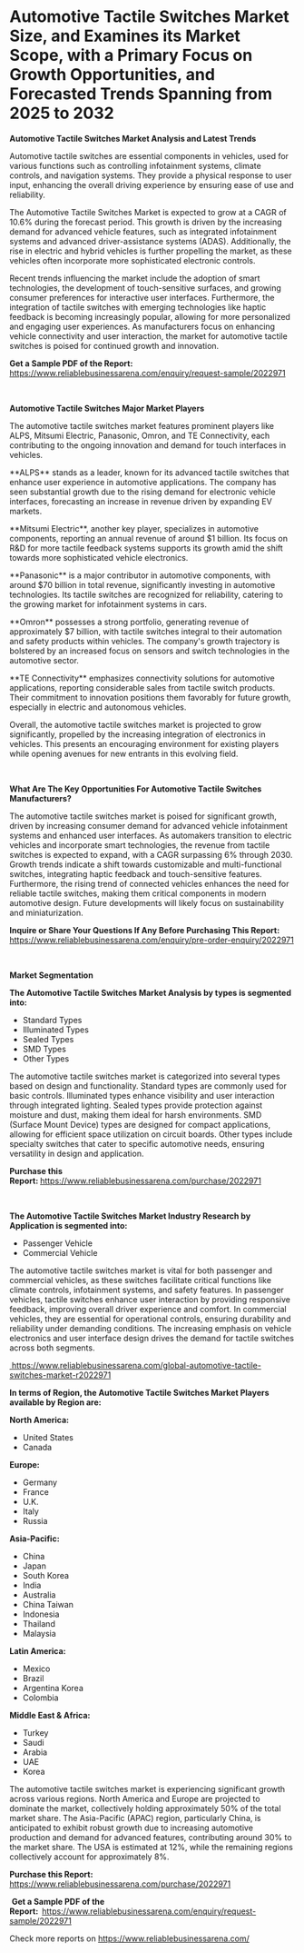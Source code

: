 <p><h1>Automotive Tactile Switches Market Size, and Examines its Market Scope, with a Primary Focus on Growth Opportunities, and Forecasted Trends Spanning from 2025 to 2032</h1></p><p><strong>Automotive Tactile Switches Market Analysis and Latest Trends</strong></p>
<p><p>Automotive tactile switches are essential components in vehicles, used for various functions such as controlling infotainment systems, climate controls, and navigation systems. They provide a physical response to user input, enhancing the overall driving experience by ensuring ease of use and reliability.</p><p>The Automotive Tactile Switches Market is expected to grow at a CAGR of 10.6% during the forecast period. This growth is driven by the increasing demand for advanced vehicle features, such as integrated infotainment systems and advanced driver-assistance systems (ADAS). Additionally, the rise in electric and hybrid vehicles is further propelling the market, as these vehicles often incorporate more sophisticated electronic controls.</p><p>Recent trends influencing the market include the adoption of smart technologies, the development of touch-sensitive surfaces, and growing consumer preferences for interactive user interfaces. Furthermore, the integration of tactile switches with emerging technologies like haptic feedback is becoming increasingly popular, allowing for more personalized and engaging user experiences. As manufacturers focus on enhancing vehicle connectivity and user interaction, the market for automotive tactile switches is poised for continued growth and innovation.</p></p>
<p><strong>Get a Sample PDF of the Report:&nbsp;</strong> <a href="https://www.reliablebusinessarena.com/enquiry/request-sample/2022971?utm_campaign=3580&utm_medium=2&utm_source=Github&utm_content=ia&utm_term=29032025&utm_id=automotive-tactile-switches">https://www.reliablebusinessarena.com/enquiry/request-sample/2022971</a></p>
<p>&nbsp;</p>
<p><strong>Automotive Tactile Switches Major Market Players</strong></p>
<p><p>The automotive tactile switches market features prominent players like ALPS, Mitsumi Electric, Panasonic, Omron, and TE Connectivity, each contributing to the ongoing innovation and demand for touch interfaces in vehicles. </p><p>**ALPS** stands as a leader, known for its advanced tactile switches that enhance user experience in automotive applications. The company has seen substantial growth due to the rising demand for electronic vehicle interfaces, forecasting an increase in revenue driven by expanding EV markets.</p><p>**Mitsumi Electric**, another key player, specializes in automotive components, reporting an annual revenue of around $1 billion. Its focus on R&D for more tactile feedback systems supports its growth amid the shift towards more sophisticated vehicle electronics.</p><p>**Panasonic** is a major contributor in automotive components, with around $70 billion in total revenue, significantly investing in automotive technologies. Its tactile switches are recognized for reliability, catering to the growing market for infotainment systems in cars.</p><p>**Omron** possesses a strong portfolio, generating revenue of approximately $7 billion, with tactile switches integral to their automation and safety products within vehicles. The company's growth trajectory is bolstered by an increased focus on sensors and switch technologies in the automotive sector.</p><p>**TE Connectivity** emphasizes connectivity solutions for automotive applications, reporting considerable sales from tactile switch products. Their commitment to innovation positions them favorably for future growth, especially in electric and autonomous vehicles.</p><p>Overall, the automotive tactile switches market is projected to grow significantly, propelled by the increasing integration of electronics in vehicles. This presents an encouraging environment for existing players while opening avenues for new entrants in this evolving field.</p></p>
<p>&nbsp;</p>
<p><strong>What Are The Key Opportunities For Automotive Tactile Switches Manufacturers?</strong></p>
<p><p>The automotive tactile switches market is poised for significant growth, driven by increasing consumer demand for advanced vehicle infotainment systems and enhanced user interfaces. As automakers transition to electric vehicles and incorporate smart technologies, the revenue from tactile switches is expected to expand, with a CAGR surpassing 6% through 2030. Growth trends indicate a shift towards customizable and multi-functional switches, integrating haptic feedback and touch-sensitive features. Furthermore, the rising trend of connected vehicles enhances the need for reliable tactile switches, making them critical components in modern automotive design. Future developments will likely focus on sustainability and miniaturization.</p></p>
<p><strong>Inquire or Share Your Questions If Any Before Purchasing This Report:</strong> <a href="https://www.reliablebusinessarena.com/enquiry/pre-order-enquiry/2022971?utm_campaign=3580&utm_medium=2&utm_source=Github&utm_content=ia&utm_term=29032025&utm_id=automotive-tactile-switches">https://www.reliablebusinessarena.com/enquiry/pre-order-enquiry/2022971</a></p>
<p>&nbsp;</p>
<p><strong>Market Segmentation</strong></p>
<p><strong>The Automotive Tactile Switches Market Analysis by types is segmented into:</strong></p>
<p><ul><li>Standard Types</li><li>Illuminated Types</li><li>Sealed Types</li><li>SMD Types</li><li>Other Types</li></ul></p>
<p><p>The automotive tactile switches market is categorized into several types based on design and functionality. Standard types are commonly used for basic controls. Illuminated types enhance visibility and user interaction through integrated lighting. Sealed types provide protection against moisture and dust, making them ideal for harsh environments. SMD (Surface Mount Device) types are designed for compact applications, allowing for efficient space utilization on circuit boards. Other types include specialty switches that cater to specific automotive needs, ensuring versatility in design and application.</p></p>
<p><strong>Purchase this Report:&nbsp;</strong><a href="https://www.reliablebusinessarena.com/purchase/2022971?utm_campaign=3580&utm_medium=2&utm_source=Github&utm_content=ia&utm_term=29032025&utm_id=automotive-tactile-switches">https://www.reliablebusinessarena.com/purchase/2022971</a></p>
<p>&nbsp;</p>
<p><strong>The Automotive Tactile Switches Market Industry Research by Application is segmented into:</strong></p>
<p><ul><li>Passenger Vehicle</li><li>Commercial Vehicle</li></ul></p>
<p><p>The automotive tactile switches market is vital for both passenger and commercial vehicles, as these switches facilitate critical functions like climate controls, infotainment systems, and safety features. In passenger vehicles, tactile switches enhance user interaction by providing responsive feedback, improving overall driver experience and comfort. In commercial vehicles, they are essential for operational controls, ensuring durability and reliability under demanding conditions. The increasing emphasis on vehicle electronics and user interface design drives the demand for tactile switches across both segments.</p></p>
<p><a href="https://www.reliablebusinessarena.com/global-automotive-tactile-switches-market-r2022971?utm_campaign=3580&utm_medium=2&utm_source=Github&utm_content=ia&utm_term=29032025&utm_id=automotive-tactile-switches">&nbsp;https://www.reliablebusinessarena.com/global-automotive-tactile-switches-market-r2022971</a></p>
<p><strong>In terms of Region, the Automotive Tactile Switches Market Players available by Region are:</strong></p>
<p>
    <p> <strong> North America: </strong>
        <ul>
            <li>United States</li>
            <li>Canada</li>
        </ul>
        </p> 
    <p> <strong> Europe: </strong>
        <ul>
            <li>Germany</li>
            <li>France</li>
            <li>U.K.</li>
            <li>Italy</li>
            <li>Russia</li>
        </ul>
        </p> 
    <p> <strong> Asia-Pacific: </strong>
        <ul>
            <li>China</li>
            <li>Japan</li>
            <li>South Korea</li>
            <li>India</li>
            <li>Australia</li>
            <li>China Taiwan</li>
            <li>Indonesia</li>
            <li>Thailand</li>
            <li>Malaysia</li>
        </ul>
        </p> 
    <p> <strong> Latin America: </strong>
        <ul>
            <li>Mexico</li>
            <li>Brazil</li>
            <li>Argentina Korea</li>
            <li>Colombia</li>
        </ul>
        </p> 
    <p> <strong> Middle East & Africa: </strong>
        <ul>
            <li>Turkey</li>
            <li>Saudi</li>
            <li>Arabia</li>
            <li>UAE</li>
            <li>Korea</li>
        </ul>
    </p>
    </p>
<p><p>The automotive tactile switches market is experiencing significant growth across various regions. North America and Europe are projected to dominate the market, collectively holding approximately 50% of the total market share. The Asia-Pacific (APAC) region, particularly China, is anticipated to exhibit robust growth due to increasing automotive production and demand for advanced features, contributing around 30% to the market share. The USA is estimated at 12%, while the remaining regions collectively account for approximately 8%.</p></p>
<p><strong>Purchase this Report: </strong><a href="https://www.reliablebusinessarena.com/purchase/2022971?utm_campaign=3580&utm_medium=2&utm_source=Github&utm_content=ia&utm_term=29032025&utm_id=automotive-tactile-switches">https://www.reliablebusinessarena.com/purchase/2022971</a></p>
<p>&nbsp;<strong>Get a Sample PDF of the Report:&nbsp;&nbsp;</strong><a href="https://www.reliablebusinessarena.com/enquiry/request-sample/2022971?utm_campaign=3580&utm_medium=2&utm_source=Github&utm_content=ia&utm_term=29032025&utm_id=automotive-tactile-switches">https://www.reliablebusinessarena.com/enquiry/request-sample/2022971</a></p>
<p><strong></strong></p>
<p>Check more reports on <a href="https://www.reliablebusinessarena.com/?utm_campaign=3580&utm_medium=2&utm_source=Github&utm_content=ia&utm_term=29032025&utm_id=automotive-tactile-switches">https://www.reliablebusinessarena.com/</a></p>